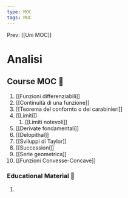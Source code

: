 ```yaml
---
type: MOC 
tags: MOC
---
```


Prev: [[Uni MOC]]

# Analisi

## Course MOC  📒
1. [[Funzioni differenziabili]]
2. [[Continuità di una funzione]]
3. [[Teorema del confornto o dei carabinieri]]
4. [[Limiti]]
	1. [[Limiti notevoli]]
5. [[Derivate fondamentali]]
6. [[Delopithal]]
7. [[Sviluppi di Taylor]]
8. [[Successioni]]
9. [[Serie geometrica]]
10. [[Funzioni Convesse-Concave]]



### Educational Material 🧱
1. 
